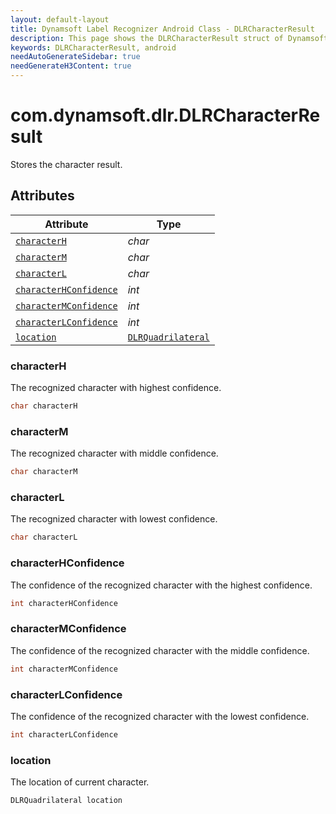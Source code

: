 ```yaml
---
layout: default-layout
title: Dynamsoft Label Recognizer Android Class - DLRCharacterResult
description: This page shows the DLRCharacterResult struct of Dynamsoft Label Recognizer for Android Language.
keywords: DLRCharacterResult, android
needAutoGenerateSidebar: true
needGenerateH3Content: true
---
```



# com.dynamsoft.dlr.DLRCharacterResult
Stores the character result.
  

## Attributes
  
| Attribute | Type |
|---------- | ---- |
| [`characterH`](#characterh) | *char* |
| [`characterM`](#characterm) | *char* |
| [`characterL`](#characterl) | *char* |
| [`characterHConfidence`](#characterhconfidence) | *int* |
| [`characterMConfidence`](#charactermconfidence) | *int* |
| [`characterLConfidence`](#characterlconfidence) | *int* |
| [`location`](#location) | [`DLRQuadrilateral`](dlr-quadrilateral.md) |


### characterH
The recognized character with highest confidence.
```java
char characterH
```

### characterM
The recognized character with middle confidence.
```java
char characterM
```

### characterL
The recognized character with lowest confidence.
```java
char characterL
```


### characterHConfidence
The confidence of the recognized character with the highest confidence.
```java
int characterHConfidence
```

### characterMConfidence
The confidence of the recognized character with the middle confidence.
```java
int characterMConfidence
```

### characterLConfidence
The confidence of the recognized character with the lowest confidence.
```java
int characterLConfidence
```

### location
The location of current character.
```java
DLRQuadrilateral location
```

